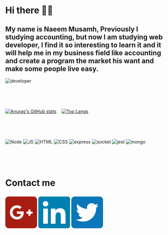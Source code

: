 # Hi there 🙋‍♂️

## My name is Naeem Musamh, Previously I studying accounting, but now I am studying web developer, I find it so interesting to learn it and it will help me in my business field like accounting and create a program the market his want and make some people live easy.

![developer](https://github.com/naeemmusamh/NaeemMusamh/blob/main/image/na3eemov.gif?raw=true)

<br>
<br>
<br>

[![Anurag's GitHub stats](https://github-readme-stats.vercel.app/api?username=naeemmusamh&count_private=true&show_icons=true&theme=algolia)](https://github.com/anuraghazra/github-readme-stats)&nbsp;   &nbsp;   [![Top Langs](https://github-readme-stats.vercel.app/api/top-langs/?username=naeemmusamh&langs_count=8&layout=compact&theme=algolia)](https://github.com/anuraghazra/github-readme-stats)

<br>
<br>
<br>

![Node](https://img.shields.io/badge/Developer-Node-informational?style=flat&logo=NPM&logoColor=white&color=025800)
![JS](https://img.shields.io/badge/Developer-JavaScript-informational?style=flat&logo=javascript&logoColor=yellow&color=f7df1c)
![HTML](https://img.shields.io/badge/Developer-HTML-informational?style=flat&logo=html5&logoColor=red&color=dc4a27)
![CSS](https://img.shields.io/badge/Developer-CSS-informational?style=flat&logo=CSS3&logoColor=264bdc&color=264bdc)
![express](https://img.shields.io/badge/Developer-ExpressJS-informational?style=flat&logo=Express&logoColor=black&color=black)
![socket](https://img.shields.io/badge/⚡Developer-Socket.io-informational?style=flat&logoColor=white&color=black)
![jest](https://img.shields.io/badge/Developer-Jest-informational?style=flat&logo=Jest&logoColor=red&color=black)
![mongo](https://img.shields.io/badge/Developer-mongo-informational?style=flat&logo=mongoDB&logoColor=green&color=#669900)

<br>
<br>
<br>

# Contact me

[![Gmail](./image/Gmail.svg)](https://naeem.musamh@gmail.com)
[![linked-in](./image/Linkedin.svg)](https://www.linkedin.com/in/naeem-musamh-b91566156/)
[![Twitter](./image/Twitter.svg)](https://twitter.com/naeem_musamh)
